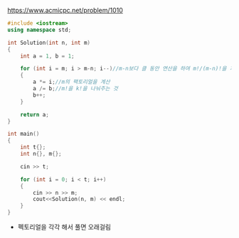 https://www.acmicpc.net/problem/1010
```C++
#include <iostream>
using namespace std;

int Solution(int n, int m)
{
	int a = 1, b = 1;

	for (int i = m; i > m-n; i--)//m-n보다 클 동안 연산을 하여 m!/(m-n)!을 계산할 예정
	{
		a *= i;//m의 팩토리얼을 계산
		a /= b;//m!을 k!을 나눠주는 것
		b++;
	}

	return a;
}

int main()
{
	int t{};
	int n{}, m{};

	cin >> t;

	for (int i = 0; i < t; i++)
	{
		cin >> n >> m;
		cout<<Solution(n, m) << endl;
	}
}
```
- 펙토리얼을 각각 해서 풀면 오래걸림